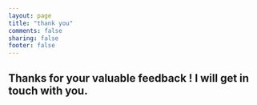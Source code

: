 ```yaml
---
layout: page
title: "thank you"
comments: false
sharing: false
footer: false
---
```

## Thanks for your valuable feedback ! I will get in touch with you.
